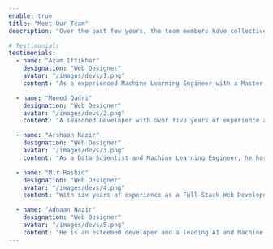 ```yaml
---
enable: true
title: "Meet Our Team"
description: "Over the past few years, the team members have collectively worked on large-scale projects across various technologies, contributing to endeavours valued at a total of 20 million USD.."

# Testimonials
testimonials:
  - name: "Azam Iftikhar"
    designation: "Web Designer"
    avatar: "/images/devs/1.png"
    content: "As a experienced Machine Learning Engineer with a Master's degree in Information Technology, and over seven years of experience. He has carved a niche in helping start-ups and large enterprises enhance their revenue and competitive edge through AI. His career is highlighted by leading a ground-breaking Computer Vision project that detected COVID from eye images, securing a remarkable $12.6M in funding and culminating in an acquisition by an S&P 500 company. His achievement complements his success in generating over $20M in revenue for a mid-scale start-up through innovative AI solutions. Recognized for his exceptional skill and expertise, he is a 'Top Rated Plus' freelancer on Upwork, ranking in the top 1% of talent on the platform. His credentials are bolstered by certifications from prestigious institutions and tech giants like Stanford, AWS, and Microsoft Azure."

  - name: "Mueed Qadri"
    designation: "Web Designer"
    avatar: "/images/devs/2.png"
    content: "A seasoned Developer with over five years of experience and a Master's in Applied Computer Science from Dalhousie University, Halifax, currently serves as a Senior Full Stack Developer for the Government of Canada. His expertise spans a range of programming languages, including Java, C#, Python, and JavaScript, and extends to web technologies like Node.js and ReactJS. Proficient in cloud services such as AWS and GCP, Mueed also has substantial experience in AI and deep learning. Renowned for developing scalable and robust solutions, he skilfully combines his technical prowess and academic acumen to effectively meet complex client requirements."

  - name: "Arshaan Nazir"
    designation: "Web Designer"
    avatar: "/images/devs/3.png"
    content: "As a Data Scientist and Machine Learning Engineer, he has made substantial contributions to start-up success, particularly through a Computer Vision project that detected COVID from eye images. This ground-breaking project not only garnered a remarkable $12.6M in funding but also culminated in an acquisition by an S&P 500 company. His role in driving innovative AI solutions has been pivotal, significantly boosting the capabilities and revenue of these start-ups. His enthusiasm for continuous learning and collaborative work, makes him a standout professional in his field. Furthermore, his leadership in developing the Langtest library, a tool designed to test NLP models and LLMS across diverse linguistic tasks, underscores his dedication to advancing the field of language technology and machine learning."

  - name: "Mir Rashid"
    designation: "Web Designer"
    avatar: "/images/devs/4.png"
    content: "With six years of experience as a Full-Stack Web Developer and a strong foundation in Computer Science Engineering, he has excelled in delivering comprehensive solutions for real-world challenges through web technologies. His career trajectory showcases a dedication to learning and hands-on involvement in projects from conception to deployment, emphasizing the creation of robust, scalable applications that cater to client and team requirements. Throughout his career, he has completed over 85 large-scale projects for top US-based companies, including notable work with Airtel, Goldman Sachs, and MyFractalRange. His significant role as the lead developer in the development of Airtel Black highlights his ability to handle high-stakes, complex projects effectively."

  - name: "Adnaan Nazir"
    designation: "Web Designer"
    avatar: "/images/devs/5.png"
    content: "He is an esteemed developer and a leading AI and Machine Learning Engineer at Microsoft, boasting an impressive academic background as an alumnus of IIT. His technical expertise is both broad and profound, encompassing a diverse range of skills that render him an invaluable asset in his field. He has played a pivotal role in devising complex machine learning solutions for Microsoft, demonstrating proficiency in NLP, OCR, Computer Vision, and LLMS. This array of skills, combined with his deep understanding of machine learning principles, positions him at the forefront of innovation and problem-solving in AI applications."
---
```

